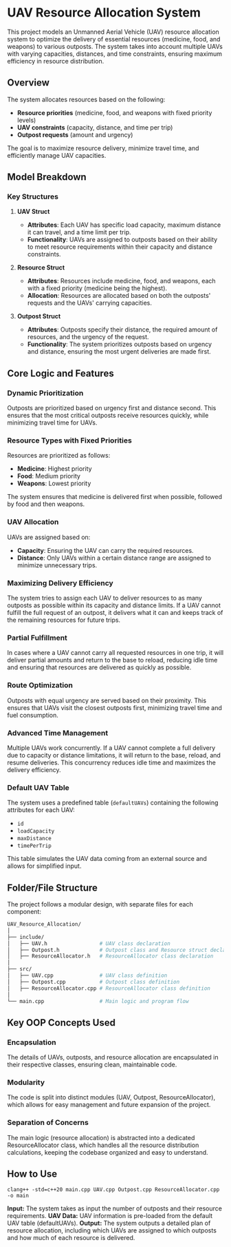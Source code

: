 # UAV Resource Allocation System

This project models an Unmanned Aerial Vehicle (UAV) resource allocation system to optimize the delivery of essential resources (medicine, food, and weapons) to various outposts. The system takes into account multiple UAVs with varying capacities, distances, and time constraints, ensuring maximum efficiency in resource distribution.

## Overview

The system allocates resources based on the following:

- **Resource priorities** (medicine, food, and weapons with fixed priority levels)
- **UAV constraints** (capacity, distance, and time per trip)
- **Outpost requests** (amount and urgency)

The goal is to maximize resource delivery, minimize travel time, and efficiently manage UAV capacities.

## Model Breakdown

### Key Structures

1. **UAV Struct**

   - **Attributes**: Each UAV has specific load capacity, maximum distance it can travel, and a time limit per trip.
   - **Functionality**: UAVs are assigned to outposts based on their ability to meet resource requirements within their capacity and distance constraints.

2. **Resource Struct**

   - **Attributes**: Resources include medicine, food, and weapons, each with a fixed priority (medicine being the highest).
   - **Allocation**: Resources are allocated based on both the outposts' requests and the UAVs' carrying capacities.

3. **Outpost Struct**
   - **Attributes**: Outposts specify their distance, the required amount of resources, and the urgency of the request.
   - **Functionality**: The system prioritizes outposts based on urgency and distance, ensuring the most urgent deliveries are made first.

## Core Logic and Features

### Dynamic Prioritization

Outposts are prioritized based on urgency first and distance second. This ensures that the most critical outposts receive resources quickly, while minimizing travel time for UAVs.

### Resource Types with Fixed Priorities

Resources are prioritized as follows:

- **Medicine**: Highest priority
- **Food**: Medium priority
- **Weapons**: Lowest priority

The system ensures that medicine is delivered first when possible, followed by food and then weapons.

### UAV Allocation

UAVs are assigned based on:

- **Capacity**: Ensuring the UAV can carry the required resources.
- **Distance**: Only UAVs within a certain distance range are assigned to minimize unnecessary trips.

### Maximizing Delivery Efficiency

The system tries to assign each UAV to deliver resources to as many outposts as possible within its capacity and distance limits. If a UAV cannot fulfill the full request of an outpost, it delivers what it can and keeps track of the remaining resources for future trips.

### Partial Fulfillment

In cases where a UAV cannot carry all requested resources in one trip, it will deliver partial amounts and return to the base to reload, reducing idle time and ensuring that resources are delivered as quickly as possible.

### Route Optimization

Outposts with equal urgency are served based on their proximity. This ensures that UAVs visit the closest outposts first, minimizing travel time and fuel consumption.

### Advanced Time Management

Multiple UAVs work concurrently. If a UAV cannot complete a full delivery due to capacity or distance limitations, it will return to the base, reload, and resume deliveries. This concurrency reduces idle time and maximizes the delivery efficiency.

### Default UAV Table

The system uses a predefined table (`defaultUAVs`) containing the following attributes for each UAV:

- `id`
- `loadCapacity`
- `maxDistance`
- `timePerTrip`

This table simulates the UAV data coming from an external source and allows for simplified input.

## Folder/File Structure

The project follows a modular design, with separate files for each component:

```bash
UAV_Resource_Allocation/
│
├── include/
│   ├── UAV.h                 # UAV class declaration
│   ├── Outpost.h             # Outpost class and Resource struct declaration
│   ├── ResourceAllocator.h   # ResourceAllocator class declaration
│
├── src/
│   ├── UAV.cpp               # UAV class definition
│   ├── Outpost.cpp           # Outpost class definition
│   ├── ResourceAllocator.cpp # ResourceAllocator class definition
│
└── main.cpp                  # Main logic and program flow

```

## Key OOP Concepts Used

### Encapsulation

The details of UAVs, outposts, and resource allocation are encapsulated in their respective classes, ensuring clean, maintainable code.

### Modularity

The code is split into distinct modules (UAV, Outpost, ResourceAllocator), which allows for easy management and future expansion of the project.

### Separation of Concerns

The main logic (resource allocation) is abstracted into a dedicated ResourceAllocator class, which handles all the resource distribution calculations, keeping the codebase organized and easy to understand.

## How to Use


```
clang++ -std=c++20 main.cpp UAV.cpp Outpost.cpp ResourceAllocator.cpp -o main
```

**Input:** The system takes as input the number of outposts and their resource requirements.
**UAV Data:** UAV information is pre-loaded from the default UAV table (defaultUAVs).
**Output:** The system outputs a detailed plan of resource allocation, including which UAVs are assigned to which outposts and how much of each resource is delivered.

